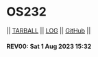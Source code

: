 # OS232

|| [TARBALL](google.com) || [LOG](TXT/mylog.txt) || [GitHub](https://github.com/tegar-wahyu/os232/) ||

#### REV00: Sat 1 Aug 2023 15:32
